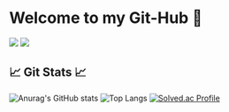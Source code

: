 # Welcome to my Git-Hub 👋
<a href="https://maize-passenger-845.notion.site/1ad3c8de7eae80ec987ec66fe0cb61b8?pvs=4" target="_blank"><img src="https://img.shields.io/badge/Notion-000000?style=flat-square&logo=Notion&logoColor=white"/></a>
<a href="https://coding-l7.tistory.com/" target="_blank"><img src="https://img.shields.io/badge/Blog-orange?style=flat-square&logo=Tistory&logoColor=white"/></a>

## 📈 Git Stats 📈
![Anurag's GitHub stats](https://github-readme-stats.vercel.app/api?username=qkrdmstn&show_icons=true&theme=default)
![Top Langs](https://github-readme-stats.vercel.app/api/top-langs/?username=qkrdmstn&layout=compact)
[![Solved.ac Profile](http://mazassumnida.wtf/api/v2/generate_badge?boj=qkrdmstn1014)](https://solved.ac/qkrdmstn1014/)

<!--
**qkrdmstn/qkrdmstn** is a ✨ _special_ ✨ repository because its `README.md` (this file) appears on your GitHub profile.


Here are some ideas to get you started:

- 🔭 I’m currently working on ...
- 🌱 I’m currently learning ...
- 👯 I’m looking to collaborate on ...
- 🤔 I’m looking for help with ...
- 💬 Ask me about ...
- 📫 How to reach me: ...
- 😄 Pronouns: ...
- ⚡ Fun fact: ...
-->

